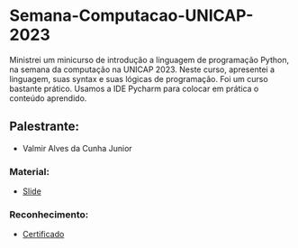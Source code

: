 # Semana-Computacao-UNICAP-2023
Ministrei um minicurso de introdução a linguagem de programação Python, na semana da computação na UNICAP 2023. Neste curso, apresentei a linguagem, suas syntax e suas lógicas de programação. Foi um curso bastante prático. Usamos a IDE Pycharm para colocar em prática o conteúdo aprendido.

## Palestrante: 
- Valmir Alves da Cunha Junior

### Material:
- [Slide](https://www.canva.com/design/DAFdk16Zu7E/AwApcL1aiaER7465jkUOQw/view?utm_content=DAFdk16Zu7E&utm_campaign=designshare&utm_medium=link2&utm_source=sharebutton)

### Reconhecimento: 

- [Certificado](https://www.even3.com.br/documentos/imprimir?i=3048881.3118460.256253.6.53111646613750270247&cc=e62b2166-4918-4ebd-b597-1aa41f791547)

